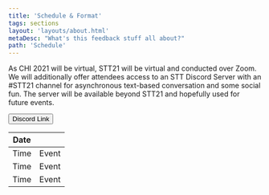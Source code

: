 ```yaml
---
title: 'Schedule & Format'
tags: sections
layout: 'layouts/about.html'
metaDesc: "What's this feedback stuff all about?"
path: 'Schedule'
---
```


As CHI 2021 will be virtual, STT21 will be virtual and conducted over Zoom. We will additionally offer attendees access to an STT Discord Server with an #STT21 channel for asynchronous text-based conversation and some social fun. The server will be available beyond STT21 and hopefully used for future events.

<button> Discord Link</button>

| Date |       |
|------|-------|
| Time | Event |
| Time | Event |
| Time | Event |
